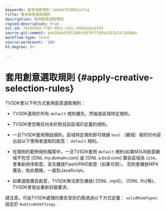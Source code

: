 ```yaml
---
keywords: 創意選取規則；AdobeTVSDKConfig
title: 套用創意選取規則
description: 套用創意選取規則
copied-description: true
exl-id: 7918e58d-7783-403c-a12c-8982b26a1555
source-git-commit: be43bbbd1051886c8979ff590a3197b2a7249b6a
workflow-type: tm+mt
source-wordcount: '166'
ht-degree: 0%

---
```


# 套用創意選取規則 {#apply-creative-selection-rules}

TVSDK會以下列方式套用創意選取規則：

* TVSDK適用於所有 `default` 規則優先，然後是區域特定規則。
* TVSDK會忽略任何未針對目前區域ID定義的規則。
* 一旦TVSDK套用預設規則，區域特定規則即可根據 `host` （網域）相符的內容出自以下使用者選取的創意： `default` 規則。

* 在隨附的範例規則檔案中，一旦TVSDK套用 `default` 規則(如果M3U8創意網域不包含 [!DNL my.domain.com] 或 [!DNL a.bcd.com] 廣告區域為 `1234`，會重新排序創意，並先播放FlashVPAID創意（如果可用）。 否則會播放MP4廣告，依此類推，一直到JavaScript。

* 如果選取廣告創意，TVSDK無法原生播放( [!DNL .mp4]， [!DNL .flv]等)，TVSDK會發出重新封裝要求。

請注意，可由TVSDK處理的廣告型別仍需透過以下方式定義： `validMimeTypes` 設定於 `AuditudeSettings`.
